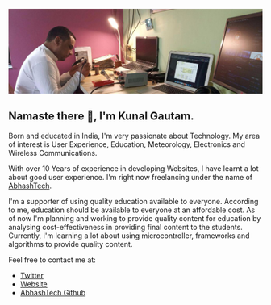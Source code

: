 ![Header Image](header.jpg) 

## Namaste there 👋, I'm Kunal Gautam.

Born and educated in India, I'm very passionate about Technology. My area of interest is User Experience, Education, Meteorology, Electronics and Wireless Communications.

With over 10 Years of experience in developing Websites, I have learnt a lot about good user experience.  I'm right now freelancing under the name of [AbhashTech](https://abhashtech.com).


I'm a supporter of using quality education available to everyone. According to me, education should be available to everyone at an affordable cost. As of now I'm planning and working to provide quality content for education by analysing cost-effectiveness in providing final content to the students. Currently, I'm learning a lot about using microcontroller, frameworks and algorithms to provide quality content.

Feel free to contact me at:

- [Twitter](http://twitter.com/KunalGautam)
- [Website](https://ikunal.in)
- [AbhashTech Github](https://github.com/AbhashTech/)
